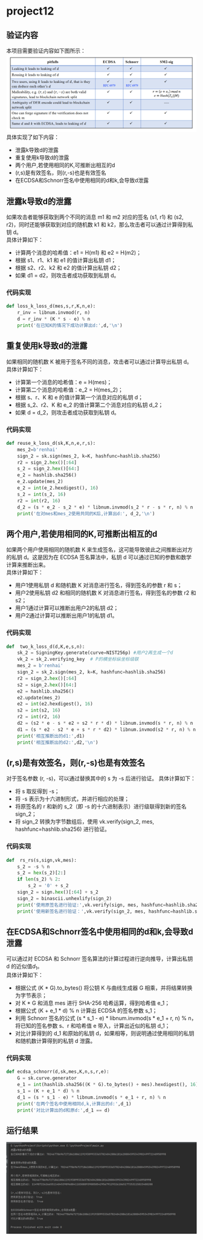 #  project12

## 验证内容
本项目需要验证内容如下图所示：  
![image](list.png)  
具体实现了如下内容：  
- 泄露k导致d的泄露
- 重复使用k导致d的泄露
- 两个用户,若使用相同的K,可推断出相互的d
- (r,s)是有效签名，则(r,-s)也是有效签名
- 在ECDSA和Schnorr签名中使用相同的d和k,会导致d泄露

## 泄露k导致d的泄露
如果攻击者能够获取到两个不同的消息 m1 和 m2 对应的签名 (s1, r1) 和 (s2, r2)，同时还能够获取到对应的随机数 k1 和 k2，那么攻击者可以通过计算得到私钥 d。  
具体计算如下：  
- 计算两个消息的哈希值：e1 = H(m1) 和 e2 = H(m2)；
- 根据 s1、r1、k1 和 e1 的值计算出私钥 d1；
- 根据 s2、r2、k2 和 e2 的值计算出私钥 d2；
- 如果 d1 = d2，则攻击者成功获取到私钥 d。
### 代码实现
```python
def loss_k_loss_d(mes,s,r,K,n,e):
    r_inv = libnum.invmod(r, n)
    d = r_inv * (K * s - e) % n
    print('在已知K的情况下成功计算出d:',d,'\n')
```
## 重复使用k导致d的泄露
如果相同的随机数 K 被用于签名不同的消息，攻击者可以通过计算导出私钥 d。
具体计算如下：  
- 计算第一个消息的哈希值：e = H(mes)；
- 计算第二个消息的哈希值：e_2 = H(mes_2)；
- 根据 s、r、K 和 e 的值计算第一个消息对应的私钥 d；
- 根据 s_2、r2、K 和 e_2 的值计算第二个消息对应的私钥 d_2；
- 如果 d = d_2，则攻击者成功获取到私钥 d。  
### 代码实现
```python
def reuse_k_loss_d(sk,K,n,e,r,s):
    mes_2=b'renhai'
    sign_2 = sk.sign(mes_2, k=K, hashfunc=hashlib.sha256)
    r2 = sign_2.hex()[:64]
    s_2 = sign_2.hex()[64:]
    e_2 = hashlib.sha256()
    e_2.update(mes_2)
    e_2 = int(e_2.hexdigest(), 16)
    s_2 = int(s_2, 16)
    r2 = int(r2, 16)
    d_2 = (s * e_2 - s_2 * e) * libnum.invmod(s_2 * r - s * r, n) % n  # libnum.invmod用于求逆元
    print('在对mes和mes_2使用共同的K后,计算出d:', d_2,'\n')
```
## 两个用户,若使用相同的K,可推断出相互的d
如果两个用户使用相同的随机数 K 来生成签名，这可能导致彼此之间推断出对方的私钥 d。这是因为在 ECDSA 签名算法中，私钥 d 可以通过已知的参数和数学计算来推断出来。  
具体计算如下：  
- 用户1使用私钥 d 和随机数 K 对消息进行签名，得到签名的参数 r 和 s；
- 用户2使用私钥 d2 和相同的随机数 K 对消息进行签名，得到签名的参数 r2 和 s2；
- 用户1通过计算可以推断出用户2的私钥 d2；
- 用户2通过计算可以推断出用户1的私钥 d1。  
### 代码实现
```python
def  two_k_loss_d(d,K,e,s,n):
    sk_2 = SigningKey.generate(curve=NIST256p) #用户2再生成一个d
    vk_2 = sk_2.verifying_key  # P的横坐标纵坐标级联
    mes_2 = b'renhai'
    sign_2 = sk_2.sign(mes_2, k=K, hashfunc=hashlib.sha256)
    r2 = sign_2.hex()[:64]
    s2 = sign_2.hex()[64:]
    e2 = hashlib.sha256()
    e2.update(mes_2)
    e2 = int(e2.hexdigest(), 16)
    s2 = int(s2, 16)
    r2 = int(r2, 16)
    d2 = (s2 * e - s * e2 + s2 * r * d) * libnum.invmod(s * r, n) % n
    d1 = (s * e2 - s2 * e + s * r * d2) * libnum.invmod(s2 * r, n) % n
    print('相互推断出的d1:',d1)
    print('相互推断出的d2:',d2,'\n')
```
## (r,s)是有效签名，则(r,-s)也是有效签名
对于签名参数 (r, -s)，可以通过替换其中的 s 为 -s 后进行验证。
具体计算如下：
- 将 s 取反得到 -s；
- 将 -s 表示为十六进制形式，并进行相应的处理；
- 将原签名的 r 和新的 s_2（即 -s 的十六进制表示）进行级联得到新的签名 sign_2；
- 将 sign_2 转换为字节数组后，使用 vk.verify(sign_2, mes, hashfunc=hashlib.sha256) 进行验证。
### 代码实现
```python
def  rs_rs(s,sign,vk,mes):
    s_2 = -s % n
    s_2 = hex(s_2)[2:]
    if len(s_2) % 2:
        s_2 = '0' + s_2
    sign_2 = sign.hex()[:64] + s_2
    sign_2 = binascii.unhexlify(sign_2)
    print('使用原签名进行验证:',vk.verify(sign, mes, hashfunc=hashlib.sha256))
    print('使用新签名进行验证：',vk.verify(sign_2, mes, hashfunc=hashlib.sha256),'\n')


```
## 在ECDSA和Schnorr签名中使用相同的d和k,会导致d泄露
可以通过对 ECDSA 和 Schnorr 签名算法的计算过程进行逆向推导，计算出私钥 d 的近似值$`d_1`$。  
具体计算如下：
- 根据公式 (K * G).to_bytes() 将公钥 K 与曲线生成器 G 相乘，并将结果转换为字节表示；
- 对 K * G 和消息 mes 进行 SHA-256 哈希运算，得到哈希值 e_1；
- 根据公式 (K + e_1 * d) % n 计算出 ECDSA 的签名参数 s_1；
- 利用 Schnorr 签名的公式 (s * s_1 - e) * libnum.invmod(s * e_1 + r, n) % n，将已知的签名参数 s、r 和哈希值 e 带入，计算出近似的私钥 d_1；
- 对比计算得到的 d_1 和原始的私钥 d，如果相等，则说明通过使用相同的私钥和随机数计算得到的私钥 d 泄露。
### 代码实现
```python
def ecdsa_schnorr(d,sk,mes,K,n,s,r,e):
    G = sk.curve.generator
    e_1 = int(hashlib.sha256((K * G).to_bytes() + mes).hexdigest(), 16)
    s_1 = (K + e_1 * d) % n
    d_1 = (s * s_1 - e) * libnum.invmod(s * e_1 + r, n) % n
    print('在两个签名中使用相同d,k,计算出的d:',d_1)
    print('对比计算出的d和原d:',d_1 == d)
```
## 运行结果
![image](result.png)

